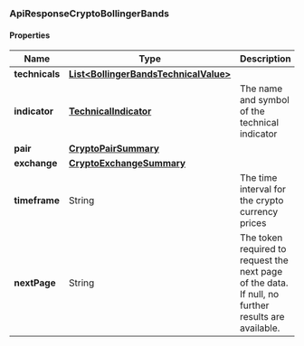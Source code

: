 
[//]: # (CLASS:ApiResponseCryptoBollingerBands)

[//]: # (KIND:object)

### ApiResponseCryptoBollingerBands

#### Properties

[//]: # (START_DEFINITION)

Name | Type | Description
------------ | ------------- | -------------
**technicals** | [**List&lt;BollingerBandsTechnicalValue&gt;**](BollingerBandsTechnicalValue.md) |  &nbsp;
**indicator** | [**TechnicalIndicator**](TechnicalIndicator.md) | The name and symbol of the technical indicator &nbsp;
**pair** | [**CryptoPairSummary**](CryptoPairSummary.md) |  &nbsp;
**exchange** | [**CryptoExchangeSummary**](CryptoExchangeSummary.md) |  &nbsp;
**timeframe** | String | The time interval for the crypto currency prices &nbsp;
**nextPage** | String | The token required to request the next page of the data. If null, no further results are available. &nbsp;

[//]: # (END_DEFINITION)


[//]: # (CONTAINED_CLASS:BollingerBandsTechnicalValue)


[//]: # (CONTAINED_CLASS:TechnicalIndicator)


[//]: # (CONTAINED_CLASS:CryptoPairSummary)


[//]: # (CONTAINED_CLASS:CryptoExchangeSummary)





